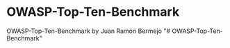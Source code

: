 # OWASP-Top-Ten-Benchmark
OWASP-Top-Ten-Benchmark by Juan Ramón Bermejo
"# OWASP-Top-Ten-Benchmark" 
